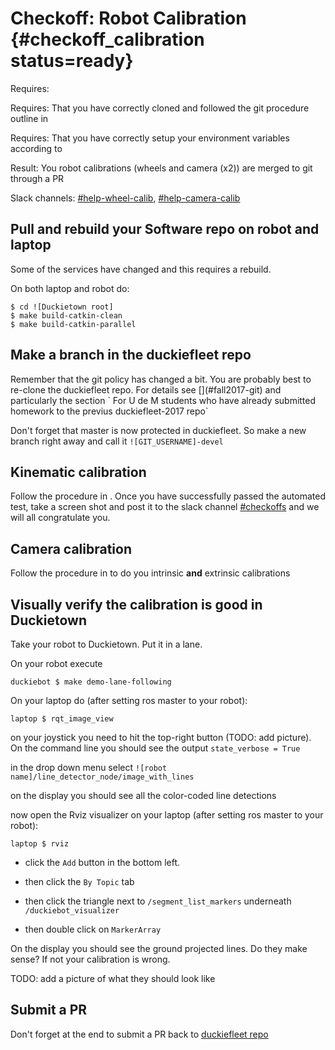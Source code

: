 # Checkoff: Robot Calibration {#checkoff_calibration status=ready}

<div class='requirements' markdown='1'>

Requires: [](#checkoff_assembly_configuration)

Requires: That you have correctly cloned and followed the git procedure outline in [](#fall2017-git)

Requires: That you have correctly setup your environment variables according to [](#env-variables)


Result: You robot calibrations (wheels and camera (x2)) are merged  to git through a PR

</div>

Slack channels: [#help-wheel-calib](https://duckietown.slack.com/archives/C6ZDSGJFM), [#help-camera-calib](https://duckietown.slack.com/archives/C6YCCAV6H)


## Pull and rebuild your Software repo on robot and laptop

Some of the services have changed and this requires a rebuild.

On both laptop and robot do:

    $ cd ![Duckietown root]
    $ make build-catkin-clean
    $ make build-catkin-parallel
    

## Make a branch in the duckiefleet repo

<div class='only-montreal' markdown="1">
 Remember that the git policy has changed a bit. You are probably best to re-clone the duckiefleet repo. For details see [](#fall2017-git) and particularly the section ` For U de M students who have already submitted homework to the previus duckiefleet-2017 repo`
</div>

Don't forget that master is now protected in duckiefleet. So make a new branch right away and call it `![GIT_USERNAME]-devel`



## Kinematic calibration

Follow the procedure in [](#wheel-calibration). Once you have successfully passed the automated test, take a screen shot and post it to the slack channel [#checkoffs](https://duckietown.slack.com/archives/C7HH51Q4S) and we will all congratulate you.

## Camera calibration

Follow the procedure in [](#camera-calib) to do you intrinsic **and** extrinsic calibrations


## Visually verify the calibration is good in Duckietown

Take your robot to Duckietown. Put it in a lane.

On your robot execute

    duckiebot $ make demo-lane-following

On your laptop do (after setting ros master to your robot):

    laptop $ rqt_image_view

on your joystick you need to hit the top-right button (TODO: add picture).
On the command line you should see the output `state_verbose = True`

in the drop down menu select `![robot name]/line_detector_node/image_with_lines`

on the display you should see all the color-coded line detections

now open the Rviz visualizer on your laptop (after setting ros master to your robot):

    laptop $ rviz

 - click the `Add` button in the bottom left. 

 - then click the `By Topic` tab
 
 - then click the triangle next to `/segment_list_markers` underneath `/duckiebot_visualizer`
 
 - then double click on `MarkerArray` 
 
 On the display you should see the ground projected lines. Do they make sense? If not your calibration is wrong. 
 
 TODO: add a picture of what they should look like 

## Submit a PR

Don't forget at the end to submit a PR back to [duckiefleet repo](https://github.com/duckietown/duckiefleet)



